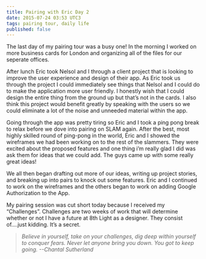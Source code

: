 ```yaml
---
title: Pairing with Eric Day 2
date: 2015-07-24 03:53 UTC3
tags: pairing tour, daily life
published: false
---
```


The last day of my pairing tour was a busy one! In the morning I worked on more business cards for London and organizing all of the files for our seperate offices.

After lunch Eric took Nelsol and I through a client project that is looking to improve the user experience and design of their app. As Eric took us through the project I could immediately see things that Nelsol and I could do to make the application more user friendly. I honestly wish that I could design the entire thing from the ground up but that’s not in the cards. I also think this project would benefit greatly by speaking with the users so we could eliminate a lot of the noise and unneeded material within the app.

Going through the app was pretty tiring so Eric and I took a ping pong break to relax before we dove into pairing on SLAM again. After the best, most highly skilled round of ping-pong in the world, Eric and I showed the wireframes we had been working on to the rest of the slammers. They were excited about the proposed features and one thing i’m really glad I did was ask them for ideas that we could add. The guys came up with some really great ideas!

We all then began drafting out more of our ideas, writing up project stories, and breaking up into pairs to knock out some features. Eric and I continued to work on the wireframes and the others began to work on adding Google Authorization to the App.

My pairing session was cut short today because I received my “Challenges”.  Challenges are two weeks of work that will determine whether or not I have a future at 8th Light as a designer. They consist of….just kidding. It’s a secret.

>*Believe in yourself, take on your challenges, dig deep within yourself to conquer fears. Never let anyone bring you down. You got to keep going. --Chantal Sutherland*